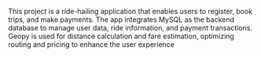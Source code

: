 This project is a ride-hailing application that enables users to register, book trips, and make payments. The app integrates MySQL as the backend database to manage user data, ride information, and payment transactions. Geopy is used for distance calculation and fare estimation, optimizing routing and pricing to enhance the user experience
